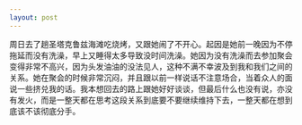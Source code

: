 ```yaml
---
layout: post
---
```

周日去了趟圣塔克鲁兹海滩吃烧烤，又跟她闹了不开心。起因是她前一晚因为不停拖延而没有洗澡，早上又睡得太多导致没时间洗澡。她因为没有洗澡而去参加聚会变得非常不高兴，因为头发油油的没法见人，这种不满不幸波及到我和我们之间的关系。她在聚会的时候非常沉闷，并且跟以前一样说话不注意场合，当着众人的面说一些挤兑我的话。我本想回去的路上跟她好好谈谈，但最后什么也没有说，亦没有发火，而是一整天都在思考这段关系到底要不要继续维持下去，一整天都在想到底该不该彻底分手。